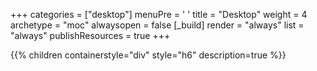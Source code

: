 +++ 
categories = ["desktop"] 
menuPre = '<i class="fa-fw fas fa-computer"></i> '
title = "Desktop" 
weight = 4
archetype = "moc" 
alwaysopen = false
[_build]
  render = "always"
  list = "always"
  publishResources = true
+++

{{% children containerstyle="div" style="h6" description=true %}}
